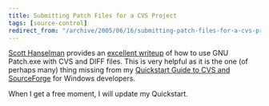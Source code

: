 ```yaml
---
title: Submitting Patch Files for a CVS Project
tags: [source-control]
redirect_from: "/archive/2005/06/16/submitting-patch-files-for-a-cvs-project.aspx/"
---
```


[Scott Hanselman](http://www.hanselman.com/blog/) provides an [excellent
writeup](http://www.hanselman.com/blog/PermaLink,guid,b6603ac5-3464-490f-a557-62f56b7f5668.aspx)
of how to use GNU Patch.exe with CVS and DIFF files. This is very
helpful as it is the one (of perhaps many) thing missing from my
[Quickstart Guide to CVS and
SourceForge](https://haacked.com/archive/2005/05/12/3178.aspx) for
Windows developers.

When I get a free moment, I will update my Quickstart.

